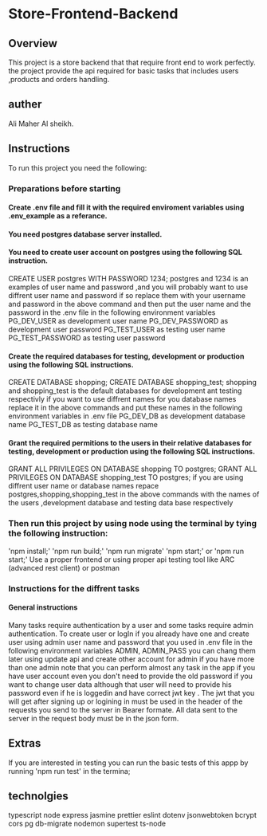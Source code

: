 # Store-Frontend-Backend

## Overview

This project is a store backend that that require front end to work perfectly.
the project provide the api required for basic tasks that includes users ,products and orders handling.

## auther

Ali Maher Al sheikh.

## Instructions

To run this project you need the following:

### Preparations before starting

#### Create .env file and fill it with the required enviroment variables using .env_example as a referance.

#### You need postgres database server installed.

#### You need to create user account on postgres using the following SQL instruction.

CREATE USER postgres WITH PASSWORD 1234;
postgres and 1234 is an examples of user name and password ,and you will probably want to use diffrent user name and password if so replace them with your username and password in the above command and then put the user name and the password in the .env file in the following environment variables
PG_DEV_USER as development user name
PG_DEV_PASSWORD as development user password
PG_TEST_USER as testing user name
PG_TEST_PASSWORD as testing user password

#### Create the required databases for testing, development or production using the following SQL instructions.

CREATE DATABASE shopping;
CREATE DATABASE shopping_test;
shopping and shopping_test is the default databases for development ant testing respectivly if you want to use diffrent names for you database names replace it in the above commands and put these names
in the following environment variables in .env file
PG_DEV_DB as development database name
PG_TEST_DB as testing database name

#### Grant the required permitions to the users in their relative databases for testing, development or production using the following SQL instructions.

GRANT ALL PRIVILEGES ON DATABASE shopping TO postgres;
GRANT ALL PRIVILEGES ON DATABASE shopping_test TO postgres;
if you are using diffrent user name or database names repace postgres,shopping,shopping_test in the above commands with the names of the users ,development database and testing data base respectively

### Then run this project by using node using the terminal by tying the following instruction:

'npm install;'
'npm run build;'
'npm run migrate'
'npm start;' or 'npm run start;'
Use a proper frontend or using proper api testing tool like ARC (advanced rest client) or postman

### Instructions for the diffrent tasks

#### General instructions

Many tasks require authentication by a user and some tasks require admin authentication.
To create user or logIn if you already have one and create user using admin user name and password that you used in .env file in the following environment variables ADMIN, ADMIN_PASS you can chang them later using update api and create other account for admin if you have more than one admin note that you can perform almost any task in the app if you have user account even you don't need to provide the old password if you want to change user data although that user will need to provide his password even if he is loggedin and have correct jwt key .
The jwt that you will get after signing up or logining in must be used
in the header of the requests you send to the server in Bearer formate.
All data sent to the server in the request body must be in the json form.

## Extras

If you are interested in testing you can run the basic tests of this appp by running 'npm run test' in the termina;

## technolgies

typescript
node
express
jasmine
prettier
eslint
dotenv
jsonwebtoken
bcrypt
cors
pg
db-migrate
nodemon
supertest
ts-node
